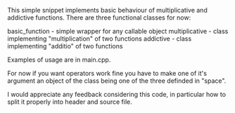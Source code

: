 This simple snippet implements basic behaviour of multiplicative and addictive functions.
There are three functional classes for now:

basic_function - simple wrapper for any callable object
multiplicative - class implementing "multiplication" of two functions
addictive - class implementing "additio" of two functions

Examples of usage are in main.cpp.

For now if you want operators work fine you have to make one of it's argument an object
of the class being one of the three definded in "space".

I would appreciate any feedback considering this code, in particular how to split it properly
into header and source file.